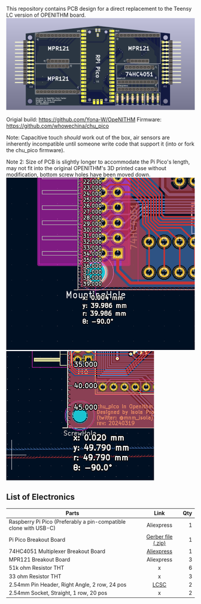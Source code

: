 This repository contains PCB design for a direct replacement to the Teensy LC version of OPENITHM board.
![](pcb_view.PNG)

Origial build: https://github.com/Yona-W/OpeNITHM
Firmware: https://github.com/whowechina/chu_pico

Note: Capacitive touch *should* work out of the box, air sensors are inherently incompatible until someone write code that support it (into or fork the chu_pico firmware).

Note 2: Size of PCB is slightly longer to accommodate the Pi Pico's length, may not fit into the original OPENITHM's 3D printed case without modification, bottom screw holes have been moved down.
![](length_original.PNG)
![](length_this.PNG)

## List of Electronics

| Parts		|      Link      |  Qty|
|----------|:-------------:|------:|
| Raspberry Pi Pico (Preferably a pin-compatible clone with USB-C)|Aliexpress|1|
| Pi Pico Breakout Board 						|[Gerber file (.zip)](/chupico_openithm/gerber/)|1| 
| 74HC4051 Multiplexer Breakout Board 			|[Aliexpress](https://www.aliexpress.com/item/32807771098.html)|1|
| MPR121 Breakout Board 						|Aliexpress|3|
| 51k ohm Resistor THT							|x|6|
| 33 ohm Resistor THT							|x|3|
| 2.54mm Pin Header, Right Angle, 2 row, 24 pos	|[LCSC](https://lcsc.com/product-detail/New-Arrivals_XFCN-PZ254R-12-24P_C492440.html)|2|
| 2.54mm Socket, Straight, 1 row, 20 pos		|x|2|
